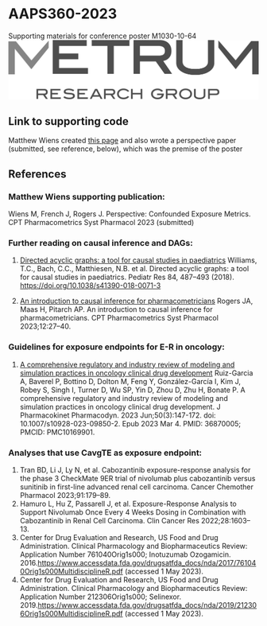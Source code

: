 # AAPS360-2023
Supporting materials for conference poster M1030-10-64
![./pics/metrum_new_logo greyscale.png](https://github.com/metrumresearchgroup/AAPS360-2023/blob/main/pics/metrum_new_logo%20greyscale.png)

## Link to supporting code 
Matthew Wiens created [this page](https://github.com/metrumresearchgroup/confounded-exposure-metrics) and also wrote a perspective paper (submitted, see reference, below), which was the premise of the poster

## References

### Matthew Wiens supporting publication: 
Wiens M, French J, Rogers J. Perspective: Confounded Exposure Metrics. CPT Pharmacometrics Syst Pharmacol 2023 (submitted)

### Further reading on causal inference and DAGs: 
1. [Directed acyclic graphs: a tool for causal studies in paediatrics](https://rdcu.be/dmIrW)
  Williams, T.C., Bach, C.C., Matthiesen, N.B. et al. Directed acyclic graphs: a tool for causal studies in paediatrics. Pediatr Res 84, 487–493 (2018). https://doi.org/10.1038/s41390-018-0071-3

2. [An introduction to causal inference for pharmacometricians](https://ascpt.onlinelibrary.wiley.com/doi/full/10.1002/psp4.12894)
  Rogers JA, Maas H, Pitarch AP. An introduction to causal inference for pharmacometricians. CPT Pharmacometrics Syst Pharmacol 2023;12:27–40.
  
### Guidelines for exposure endpoints for E-R in oncology: 
1. [A comprehensive regulatory and industry review of modeling and simulation practices in oncology clinical drug development](https://www.ncbi.nlm.nih.gov/pmc/articles/PMC10169901/) Ruiz-Garcia A, Baverel P, Bottino D, Dolton M, Feng Y, González-García I, Kim J, Robey S, Singh I, Turner D, Wu SP, Yin D, Zhou D, Zhu H, Bonate P. A comprehensive regulatory and industry review of modeling and simulation practices in oncology clinical drug development. J Pharmacokinet Pharmacodyn. 2023 Jun;50(3):147-172. doi: 10.1007/s10928-023-09850-2. Epub 2023 Mar 4. PMID: 36870005; PMCID: PMC10169901.


### Analyses that use CavgTE as exposure endpoint: 
1. Tran BD, Li J, Ly N, et al. Cabozantinib exposure-response analysis for the phase 3 CheckMate 9ER trial of nivolumab plus cabozantinib versus sunitinib in first-line advanced renal cell carcinoma. Cancer Chemother Pharmacol 2023;91:179–89.
2. Hamuro L, Hu Z, Passarell J, et al. Exposure-Response Analysis to Support Nivolumab Once Every 4 Weeks Dosing in Combination with Cabozantinib in Renal Cell Carcinoma. Clin Cancer Res 2022;28:1603–13.
3. Center for Drug Evaluation and Research, US Food and Drug Administration. Clinical Pharmacology and Biopharmaceutics Review: Application Number 761040Orig1s000; Inotuzumab Ozogamicin. 2016.https://www.accessdata.fda.gov/drugsatfda_docs/nda/2017/761040Orig1s000MultidisciplineR.pdf (accessed 1 May 2023).
4. Center for Drug Evaluation and Research, US Food and Drug Administration. Clinical Pharmacology and Biopharmaceutics Review: Application Number 212306Orig1s000; Selinexor. 2019.https://www.accessdata.fda.gov/drugsatfda_docs/nda/2019/212306Orig1s000MultidisciplineR.pdf (accessed 1 May 2023).
